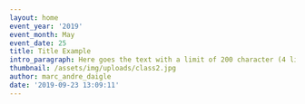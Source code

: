 ```yaml
---
layout: home
event_year: '2019'
event_month: May
event_date: 25
title: Title Example
intro_paragraph: Here goes the text with a limit of 200 character (4 lines online)
thumbnail: /assets/img/uploads/class2.jpg
author: marc_andre_daigle
date: '2019-09-23 13:09:11'
---
```


